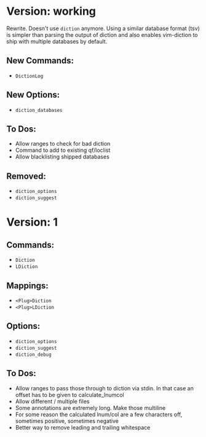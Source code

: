 # Version: working
Rewrite. Doesn't use `diction` anymore.
Using a similar database format (tsv) is simpler than parsing the output
of diction and also enables vim-diction to ship with multiple databases
by default.

## New Commands:
* `DictionLog`

## New Options:
* `diction_databases`

## To Dos:
* Allow ranges to check for bad diction
* Command to add to existing qf/loclist
* Allow blacklisting shipped databases

## Removed:
* `diction_options`
* `diction_suggest`


# Version: 1
## Commands:
* `Diction`
* `LDiction`

## Mappings:
* `<Plug>Diction`
* `<Plug>LDiction`

## Options:
* `diction_options`
* `diction_suggest`
* `diction_debug`

## To Dos:
* Allow ranges to pass those through to diction via stdin.
      In that case an offset has to be given to calculate_lnumcol
* Allow different / multiple files
* Some annotations are extremely long. Make those
      multiline
* For some reason the calculated lnum/col are a few characters
      off, sometimes positive, sometimes negative
* Better way to remove leading and trailing whitespace
